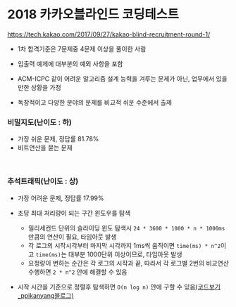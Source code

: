 # 2018 카카오블라인드 코딩테스트

https://tech.kakao.com/2017/09/27/kakao-blind-recruitment-round-1/

- 1차 합격기준은 7문제중 4문제 이상을 풀이한 사람

- 입출력 예제에 대부분의 예외 사항을 포함
- ACM-ICPC 같이 어려운 알고리즘 설계 능력을 겨루는 문제가 아닌, 업무에서 있을만한 상황을 가정
- 독창적이고 다양한 분야의 문제를 비교적 쉬운 수준에서 출제

  

### 비밀지도(난이도 : 하)

- 가장 쉬운 문제, 정답률 81.78%
- 비트연산을 묻는 문제

​    

### 추석트래픽(난이도 : 상)

- 가장 어려운 문제, 정답률 17.99%

- 초당 최대 처리량이 되는 구간 윈도우를 탐색

  - 밀리세컨드 단위의 슬라이딩 윈도 탐색시 `24 * 3600 * 1000 * n * 1000ms `만큼의 연산이 필요, 타임아웃 발생
  - 각 로그의 시작시각부터 마지막 시각까지 1ms씩 움직이면 `time(ms) * n^2`이고 `time(ms)`는 대부분 1000단위 이상이므로, 타임아웃 발생
  - 요청량이 변하는 순간은 각 로그의 시작과 끝, 따라서 각 로그별 2번의 비교연산 수행하면 `2 * n^2` 안에 해결할 수 있음
- 시작 시간을 기준으로 정렬후 탐색하면 `O(n log n)` 안에 구할 수 있음[(코드보기_ppikanyang블로그)](https://ppikanyang.tistory.com/entry/%EC%B9%B4%EC%B9%B4%EC%98%A4-%EC%8B%A0%EC%9E%85-%EA%B3%B5%EC%B1%84-1%EC%B0%A8-%EC%BD%94%EB%94%A9-%ED%85%8C%EC%8A%A4%ED%8A%B8-7%EB%B2%88-%EB%AC%B8%EC%A0%9C)


